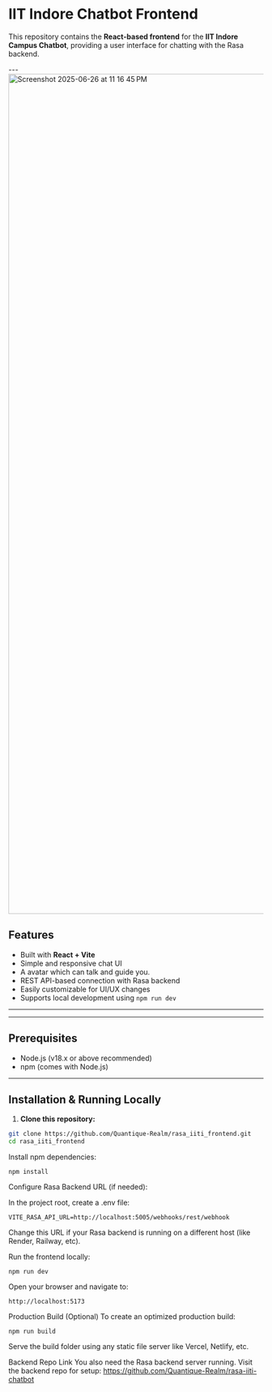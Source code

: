 # IIT Indore Chatbot Frontend 

This repository contains the **React-based frontend** for the **IIT Indore Campus Chatbot**, providing a user interface for chatting with the Rasa backend.

---<img width="1658" alt="Screenshot 2025-06-26 at 11 16 45 PM" src="https://github.com/user-attachments/assets/0face314-753f-44bc-bb8a-2dc384f3bf02" />


##  Features

-  Built with **React + Vite**
-  Simple and responsive chat UI
-  A avatar which can talk and guide you.
-  REST API-based connection with Rasa backend
-  Easily customizable for UI/UX changes
-  Supports local development using `npm run dev`

---


---
## Prerequisites

- Node.js (v18.x or above recommended)
- npm (comes with Node.js)

---

##  Installation & Running Locally

1. **Clone this repository:**

```bash
git clone https://github.com/Quantique-Realm/rasa_iiti_frontend.git
cd rasa_iiti_frontend
```
Install npm dependencies:
```
npm install
```
Configure Rasa Backend URL (if needed):

In the project root, create a .env file:
```
VITE_RASA_API_URL=http://localhost:5005/webhooks/rest/webhook
```
Change this URL if your Rasa backend is running on a different host (like Render, Railway, etc).

Run the frontend locally:

```
npm run dev
```
Open your browser and navigate to:
```
http://localhost:5173
```
 Production Build (Optional)
To create an optimized production build:
```
npm run build
```
Serve the build folder using any static file server like Vercel, Netlify, etc.

Backend Repo Link
You also need the Rasa backend server running.
Visit the backend repo for setup:
https://github.com/Quantique-Realm/rasa-iiti-chatbot
